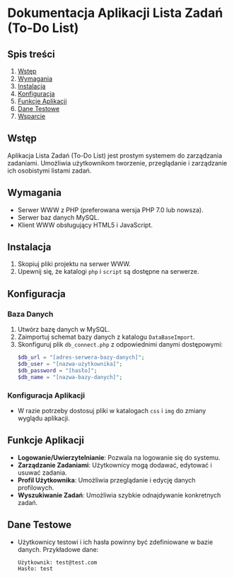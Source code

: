 # Dokumentacja Aplikacji Lista Zadań (To-Do List)

## Spis treści
1. [Wstęp](#wstęp)
2. [Wymagania](#wymagania)
3. [Instalacja](#instalacja)
4. [Konfiguracja](#konfiguracja)
5. [Funkcje Aplikacji](#funkcje-aplikacji)
6. [Dane Testowe](#dane-testowe)
7. [Wsparcie](#wsparcie)

## Wstęp
Aplikacja Lista Zadań (To-Do List) jest prostym systemem do zarządzania zadaniami. Umożliwia użytkownikom tworzenie, przeglądanie i zarządzanie ich osobistymi listami zadań.

## Wymagania
- Serwer WWW z PHP (preferowana wersja PHP 7.0 lub nowsza).
- Serwer baz danych MySQL.
- Klient WWW obsługujący HTML5 i JavaScript.

## Instalacja
1. Skopiuj pliki projektu na serwer WWW.
2. Upewnij się, że katalogi `php` i `script` są dostępne na serwerze.

## Konfiguracja
### Baza Danych
1. Utwórz bazę danych w MySQL.
2. Zaimportuj schemat bazy danych z katalogu `DataBaseImport`.
3. Skonfiguruj plik `db_connect.php` z odpowiednimi danymi dostępowymi:
   ```php
   $db_url = "[adres-serwera-bazy-danych]";
   $db_user = "[nazwa-użytkownika]";
   $db_password = "[hasło]";
   $db_name = "[nazwa-bazy-danych]";
   ```

### Konfiguracja Aplikacji
- W razie potrzeby dostosuj pliki w katalogach `css` i `img` do zmiany wyglądu aplikacji.

## Funkcje Aplikacji
- **Logowanie/Uwierzytelnianie**: Pozwala na logowanie się do systemu.
- **Zarządzanie Zadaniami**: Użytkownicy mogą dodawać, edytować i usuwać zadania.
- **Profil Użytkownika**: Umożliwia przeglądanie i edycję danych profilowych.
- **Wyszukiwanie Zadań**: Umożliwia szybkie odnajdywanie konkretnych zadań.

## Dane Testowe
- Użytkownicy testowi i ich hasła powinny być zdefiniowane w bazie danych. Przykładowe dane:
  ```
  Użytkownik: test@test.com
  Hasło: test
  ```
